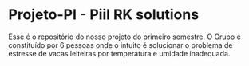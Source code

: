 # Projeto-PI - Piil RK solutions
Esse é o repositório do nosso projeto do primeiro semestre.
O Grupo é constituído por 6 pessoas onde o intuito é solucionar o 
problema de estresse de vacas leiteiras por temperatura e umidade inadequada.
